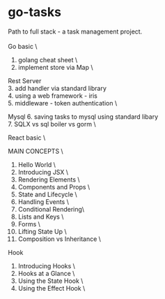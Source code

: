 # go-tasks

Path to full stack - a task management project. \
\
Go basic \
1. golang cheat sheet \
2. implement store via Map \

Rest Server \
3. add handler via standard library   \
4. using a web framework - iris \
5. middleware - token authentication \

Mysql
6. saving tasks to mysql using standard libary \
7. SQLX vs sql boiler vs gorm  \

React basic \

MAIN CONCEPTS \
1. Hello World \
2. Introducing JSX \
3. Rendering Elements \
4. Components and Props \
5. State and Lifecycle \
6. Handling Events \
7. Conditional Rendering\ 
8. Lists and Keys \
9. Forms \
10. Lifting State Up \
11. Composition vs Inheritance \

Hook 
1. Introducing Hooks \
2. Hooks at a Glance \
3. Using the State Hook \
4. Using the Effect Hook \

